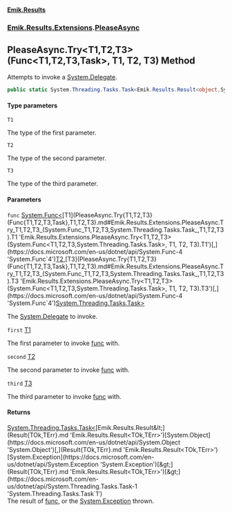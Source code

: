 #### [Emik.Results](index.md 'index')
### [Emik.Results.Extensions](Emik.Results.Extensions.md 'Emik.Results.Extensions').[PleaseAsync](PleaseAsync.md 'Emik.Results.Extensions.PleaseAsync')

## PleaseAsync.Try<T1,T2,T3>(Func<T1,T2,T3,Task>, T1, T2, T3) Method

Attempts to invoke a [System.Delegate](https://docs.microsoft.com/en-us/dotnet/api/System.Delegate 'System.Delegate').

```csharp
public static System.Threading.Tasks.Task<Emik.Results.Result<object,System.Exception>> Try<T1,T2,T3>(System.Func<T1,T2,T3,System.Threading.Tasks.Task> func, T1 first, T2 second, T3 third);
```
#### Type parameters

<a name='Emik.Results.Extensions.PleaseAsync.Try_T1,T2,T3_(System.Func_T1,T2,T3,System.Threading.Tasks.Task_,T1,T2,T3).T1'></a>

`T1`

The type of the first parameter.

<a name='Emik.Results.Extensions.PleaseAsync.Try_T1,T2,T3_(System.Func_T1,T2,T3,System.Threading.Tasks.Task_,T1,T2,T3).T2'></a>

`T2`

The type of the second parameter.

<a name='Emik.Results.Extensions.PleaseAsync.Try_T1,T2,T3_(System.Func_T1,T2,T3,System.Threading.Tasks.Task_,T1,T2,T3).T3'></a>

`T3`

The type of the third parameter.
#### Parameters

<a name='Emik.Results.Extensions.PleaseAsync.Try_T1,T2,T3_(System.Func_T1,T2,T3,System.Threading.Tasks.Task_,T1,T2,T3).func'></a>

`func` [System.Func&lt;](https://docs.microsoft.com/en-us/dotnet/api/System.Func-4 'System.Func`4')[T1](PleaseAsync.Try{T1,T2,T3}(Func{T1,T2,T3,Task},T1,T2,T3).md#Emik.Results.Extensions.PleaseAsync.Try_T1,T2,T3_(System.Func_T1,T2,T3,System.Threading.Tasks.Task_,T1,T2,T3).T1 'Emik.Results.Extensions.PleaseAsync.Try<T1,T2,T3>(System.Func<T1,T2,T3,System.Threading.Tasks.Task>, T1, T2, T3).T1')[,](https://docs.microsoft.com/en-us/dotnet/api/System.Func-4 'System.Func`4')[T2](PleaseAsync.Try{T1,T2,T3}(Func{T1,T2,T3,Task},T1,T2,T3).md#Emik.Results.Extensions.PleaseAsync.Try_T1,T2,T3_(System.Func_T1,T2,T3,System.Threading.Tasks.Task_,T1,T2,T3).T2 'Emik.Results.Extensions.PleaseAsync.Try<T1,T2,T3>(System.Func<T1,T2,T3,System.Threading.Tasks.Task>, T1, T2, T3).T2')[,](https://docs.microsoft.com/en-us/dotnet/api/System.Func-4 'System.Func`4')[T3](PleaseAsync.Try{T1,T2,T3}(Func{T1,T2,T3,Task},T1,T2,T3).md#Emik.Results.Extensions.PleaseAsync.Try_T1,T2,T3_(System.Func_T1,T2,T3,System.Threading.Tasks.Task_,T1,T2,T3).T3 'Emik.Results.Extensions.PleaseAsync.Try<T1,T2,T3>(System.Func<T1,T2,T3,System.Threading.Tasks.Task>, T1, T2, T3).T3')[,](https://docs.microsoft.com/en-us/dotnet/api/System.Func-4 'System.Func`4')[System.Threading.Tasks.Task](https://docs.microsoft.com/en-us/dotnet/api/System.Threading.Tasks.Task 'System.Threading.Tasks.Task')[&gt;](https://docs.microsoft.com/en-us/dotnet/api/System.Func-4 'System.Func`4')

The [System.Delegate](https://docs.microsoft.com/en-us/dotnet/api/System.Delegate 'System.Delegate') to invoke.

<a name='Emik.Results.Extensions.PleaseAsync.Try_T1,T2,T3_(System.Func_T1,T2,T3,System.Threading.Tasks.Task_,T1,T2,T3).first'></a>

`first` [T1](PleaseAsync.Try{T1,T2,T3}(Func{T1,T2,T3,Task},T1,T2,T3).md#Emik.Results.Extensions.PleaseAsync.Try_T1,T2,T3_(System.Func_T1,T2,T3,System.Threading.Tasks.Task_,T1,T2,T3).T1 'Emik.Results.Extensions.PleaseAsync.Try<T1,T2,T3>(System.Func<T1,T2,T3,System.Threading.Tasks.Task>, T1, T2, T3).T1')

The first parameter to invoke [func](PleaseAsync.Try{T1,T2,T3}(Func{T1,T2,T3,Task},T1,T2,T3).md#Emik.Results.Extensions.PleaseAsync.Try_T1,T2,T3_(System.Func_T1,T2,T3,System.Threading.Tasks.Task_,T1,T2,T3).func 'Emik.Results.Extensions.PleaseAsync.Try<T1,T2,T3>(System.Func<T1,T2,T3,System.Threading.Tasks.Task>, T1, T2, T3).func') with.

<a name='Emik.Results.Extensions.PleaseAsync.Try_T1,T2,T3_(System.Func_T1,T2,T3,System.Threading.Tasks.Task_,T1,T2,T3).second'></a>

`second` [T2](PleaseAsync.Try{T1,T2,T3}(Func{T1,T2,T3,Task},T1,T2,T3).md#Emik.Results.Extensions.PleaseAsync.Try_T1,T2,T3_(System.Func_T1,T2,T3,System.Threading.Tasks.Task_,T1,T2,T3).T2 'Emik.Results.Extensions.PleaseAsync.Try<T1,T2,T3>(System.Func<T1,T2,T3,System.Threading.Tasks.Task>, T1, T2, T3).T2')

The second parameter to invoke [func](PleaseAsync.Try{T1,T2,T3}(Func{T1,T2,T3,Task},T1,T2,T3).md#Emik.Results.Extensions.PleaseAsync.Try_T1,T2,T3_(System.Func_T1,T2,T3,System.Threading.Tasks.Task_,T1,T2,T3).func 'Emik.Results.Extensions.PleaseAsync.Try<T1,T2,T3>(System.Func<T1,T2,T3,System.Threading.Tasks.Task>, T1, T2, T3).func') with.

<a name='Emik.Results.Extensions.PleaseAsync.Try_T1,T2,T3_(System.Func_T1,T2,T3,System.Threading.Tasks.Task_,T1,T2,T3).third'></a>

`third` [T3](PleaseAsync.Try{T1,T2,T3}(Func{T1,T2,T3,Task},T1,T2,T3).md#Emik.Results.Extensions.PleaseAsync.Try_T1,T2,T3_(System.Func_T1,T2,T3,System.Threading.Tasks.Task_,T1,T2,T3).T3 'Emik.Results.Extensions.PleaseAsync.Try<T1,T2,T3>(System.Func<T1,T2,T3,System.Threading.Tasks.Task>, T1, T2, T3).T3')

The third parameter to invoke [func](PleaseAsync.Try{T1,T2,T3}(Func{T1,T2,T3,Task},T1,T2,T3).md#Emik.Results.Extensions.PleaseAsync.Try_T1,T2,T3_(System.Func_T1,T2,T3,System.Threading.Tasks.Task_,T1,T2,T3).func 'Emik.Results.Extensions.PleaseAsync.Try<T1,T2,T3>(System.Func<T1,T2,T3,System.Threading.Tasks.Task>, T1, T2, T3).func') with.

#### Returns
[System.Threading.Tasks.Task&lt;](https://docs.microsoft.com/en-us/dotnet/api/System.Threading.Tasks.Task-1 'System.Threading.Tasks.Task`1')[Emik.Results.Result&lt;](Result{TOk,TErr}.md 'Emik.Results.Result<TOk,TErr>')[System.Object](https://docs.microsoft.com/en-us/dotnet/api/System.Object 'System.Object')[,](Result{TOk,TErr}.md 'Emik.Results.Result<TOk,TErr>')[System.Exception](https://docs.microsoft.com/en-us/dotnet/api/System.Exception 'System.Exception')[&gt;](Result{TOk,TErr}.md 'Emik.Results.Result<TOk,TErr>')[&gt;](https://docs.microsoft.com/en-us/dotnet/api/System.Threading.Tasks.Task-1 'System.Threading.Tasks.Task`1')  
The result of [func](PleaseAsync.Try{T1,T2,T3}(Func{T1,T2,T3,Task},T1,T2,T3).md#Emik.Results.Extensions.PleaseAsync.Try_T1,T2,T3_(System.Func_T1,T2,T3,System.Threading.Tasks.Task_,T1,T2,T3).func 'Emik.Results.Extensions.PleaseAsync.Try<T1,T2,T3>(System.Func<T1,T2,T3,System.Threading.Tasks.Task>, T1, T2, T3).func'), or the [System.Exception](https://docs.microsoft.com/en-us/dotnet/api/System.Exception 'System.Exception') thrown.